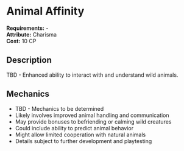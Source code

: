 # Animal Affinity

**Requirements:** -  
**Attribute:** Charisma  
**Cost:** 10 CP  

## Description
TBD - Enhanced ability to interact with and understand wild animals.

## Mechanics
- TBD - Mechanics to be determined
- Likely involves improved animal handling and communication
- May provide bonuses to befriending or calming wild creatures
- Could include ability to predict animal behavior
- Might allow limited cooperation with natural animals
- Details subject to further development and playtesting